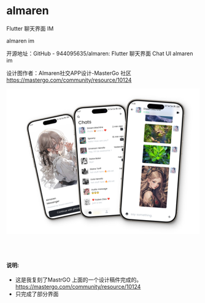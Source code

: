 # almaren

Flutter 聊天界面 IM

almaren im

开源地址：GitHub - 944095635/almaren: Flutter 聊天界面 Chat UI almaren im

设计图作者：Almaren社交APP设计-MasterGo 社区 https://mastergo.com/community/resource/10124

<img src="https://raw.githubusercontent.com/944095635/almaren/master/preview.jpeg" >

<br></br>
#### 说明:
- 这是我复刻了MastrGO 上面的一个设计稿件完成的。
https://mastergo.com/community/resource/10124
- 只完成了部分界面
